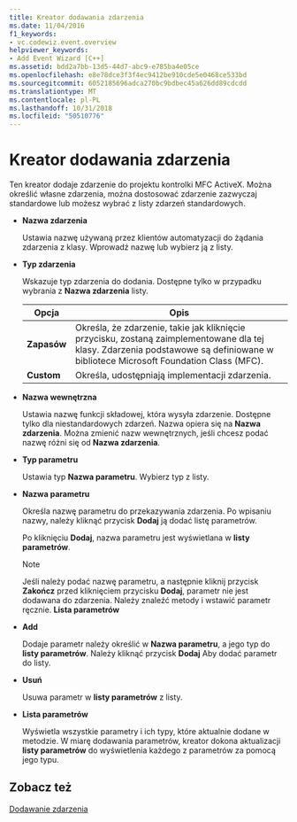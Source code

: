 ```yaml
---
title: Kreator dodawania zdarzenia
ms.date: 11/04/2016
f1_keywords:
- vc.codewiz.event.overview
helpviewer_keywords:
- Add Event Wizard [C++]
ms.assetid: bdd2a7bb-13d5-44d7-abc9-e785ba4e05ce
ms.openlocfilehash: e8e78dce3f3f4ec9412be910cde5e0468ce533bd
ms.sourcegitcommit: 6052185696adca270bc9bdbec45a626dd89cdcdd
ms.translationtype: MT
ms.contentlocale: pl-PL
ms.lasthandoff: 10/31/2018
ms.locfileid: "50510776"
---
```

# <a name="add-event-wizard"></a>Kreator dodawania zdarzenia

Ten kreator dodaje zdarzenie do projektu kontrolki MFC ActiveX. Można określić własne zdarzenia, można dostosować zdarzenie zazwyczaj standardowe lub możesz wybrać z listy zdarzeń standardowych.

- **Nazwa zdarzenia**

   Ustawia nazwę używaną przez klientów automatyzacji do żądania zdarzenia z klasy. Wprowadź nazwę lub wybierz ją z listy.

- **Typ zdarzenia**

   Wskazuje typ zdarzenia do dodania. Dostępne tylko w przypadku wybrania z **Nazwa zdarzenia** listy.

   |Opcja|Opis|
   |------------|-----------------|
   |**Zapasów**|Określa, że zdarzenie, takie jak kliknięcie przycisku, zostaną zaimplementowane dla tej klasy. Zdarzenia podstawowe są definiowane w bibliotece Microsoft Foundation Class (MFC).|
   |**Custom**|Określa, udostępniają implementacji zdarzenia.|

- **Nazwa wewnętrzna**

   Ustawia nazwę funkcji składowej, która wysyła zdarzenie. Dostępne tylko dla niestandardowych zdarzeń. Nazwa opiera się na **Nazwa zdarzenia**. Można zmienić nazw wewnętrznych, jeśli chcesz podać nazwę różni się od **Nazwa zdarzenia**.

- **Typ parametru**

   Ustawia typ **Nazwa parametru**. Wybierz typ z listy.

- **Nazwa parametru**

   Określa nazwę parametru do przekazywania zdarzenia. Po wpisaniu nazwy, należy kliknąć przycisk **Dodaj** ją dodać listę parametrów.

   Po kliknięciu **Dodaj**, nazwa parametru jest wyświetlana w **listy parametrów**.

   > [!NOTE]
   > Jeśli należy podać nazwę parametru, a następnie kliknij przycisk **Zakończ** przed kliknięciem przycisku **Dodaj**, parametr nie jest dodawana do zdarzenia. Należy znaleźć metody i wstawić parametr ręcznie. **Lista parametrów**

- **Add**

   Dodaje parametr należy określić w **Nazwa parametru**, a jego typ do **listy parametrów**. Należy kliknąć przycisk **Dodaj** Aby dodać parametr do listy.

- **Usuń**

   Usuwa parametr w **listy parametrów** z listy.

- **Lista parametrów**

   Wyświetla wszystkie parametry i ich typy, które aktualnie dodane w metodzie. W miarę dodawania parametrów, kreator dokona aktualizacji **listy parametrów** do wyświetlenia każdego z parametrów za pomocą jego typu.

## <a name="see-also"></a>Zobacz też

[Dodawanie zdarzenia](../ide/adding-an-event-visual-cpp.md)
